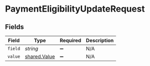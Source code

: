 # PaymentEligibilityUpdateRequest


## Fields

| Field                                        | Type                                         | Required                                     | Description                                  |
| -------------------------------------------- | -------------------------------------------- | -------------------------------------------- | -------------------------------------------- |
| `field`                                      | *string*                                     | :heavy_minus_sign:                           | N/A                                          |
| `value`                                      | [shared.Value](../../models/shared/value.md) | :heavy_minus_sign:                           | N/A                                          |
